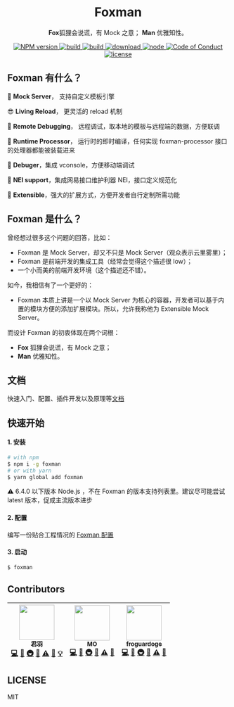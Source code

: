 <div align="center">
  <h1>Foxman</h1>
  <p>
  <strong>Fox</strong>狐狸会说谎，有 Mock 之意；
  <strong>Man</strong> 优雅知性。
  </p>

  <a href="https://www.npmjs.com/package/foxman">
    <img src="https://img.shields.io/npm/v/foxman.svg?style=flat-square" alt="NPM version">
  </a>
  <a href="https://travis-ci.org/kaola-fed/foxman">
    <img src="https://img.shields.io/travis/kaola-fed/foxman.svg?style=flat-square" alt="build">
  </a>
  <a href="https://codecov.io/gh/kaola-fed/foxman">
    <img src="https://img.shields.io/codecov/c/github/kaola-fed/foxman.svg?style=flat-square" alt="build">
  </a>
  <a href="https://www.npmjs.com/package/foxman">
    <img src="https://img.shields.io/npm/dm/foxman.svg?style=flat-square" alt="download">
  </a>
  <a href="https://nodejs.org">
    <img src="https://img.shields.io/node/v/foxman.svg?style=flat-square" alt="node">
  </a>
  <a href="https://github.com/kaola-fed/foxman/blob/master/CODE_OF_CONDUCT.md">
    <img src="https://img.shields.io/badge/code%20of-conduct-ff69b4.svg?style=flat-square" alt="Code of Conduct">
  </a>
  <a href="https://github.com/kaola-fed/foxman/blob/master/LICENSE">
    <img src="https://img.shields.io/github/license/kaola-fed/foxman.svg?style=flat-square" alt="license">
  </a>
</div>

## Foxman 有什么？

🦊 **Mock Server**， 支持自定义模板引擎

😎 **Living Reload**， 更灵活的 reload 机制

📡 **Remote Debugging**， 远程调试，取本地的模板与远程端的数据，方便联调

🚀 **Runtime Processor**， 运行时的即时编译，任何实现 foxman-processor 接口的处理器都能被装载进来

🐞 **Debuger**，集成 vconsole，方便移动端调试

💯 **NEI support**，集成网易接口维护利器 NEI，接口定义规范化

🤔 **Extensible**，强大的扩展方式，方便开发者自行定制所需功能

## Foxman 是什么？
曾经想过很多这个问题的回答，比如：
* Foxman 是 Mock Server，却又不只是 Mock Server（观众表示云里雾里）；
* Foxman 是前端开发的集成工具（经常会觉得这个描述很 low）；
* 一个小而美的前端开发环境（这个描述还不错）。

如今，我相信有了一个更好的：
* Foxman 本质上讲是一个以 Mock Server 为核心的容器，开发者可以基于内置的模块方便的添加扩展模块。所以，允许我称他为 Extensible Mock Server。

而设计 Foxman 的初衷体现在两个词根：
* **Fox** 狐狸会说谎，有 Mock 之意；
* **Man** 优雅知性。

## 文档

快速入门、配置、插件开发以及原理等[文档](https://foxman.js.org/#/get-started)

## 快速开始

#### 1. 安装

```bash
# with npm
$ npm i -g foxman
# or with yarn
$ yarn global add foxman
```

⚠️ 6.4.0 以下版本 Node.js ，不在 Foxman 的版本支持列表里。建议尽可能尝试 latest 版本，促成主流版本进步


#### 2. 配置

编写一份贴合工程情况的 [Foxman 配置](https://foxman.js.org/#/configuration)

#### 3. 启动

```bash
$ foxman
```

## Contributors

<!-- ALL-CONTRIBUTORS-LIST:START - Do not remove or modify this section -->
| [<img src="https://avatars3.githubusercontent.com/u/10825163?v=3" width="80px;"/><br /><sub>君羽</sub>](https://github.com/imhype)<br />[💻](https://github.com/kaola-fed/foxman/commits?author=ImHype "Code") [🔌](#plugin-ImHype "Plugin/utility libraries") [🚇](#infra-ImHype "Infrastructure (Hosting, Build-Tools, etc)") [📖](https://github.com/kaola-fed/foxman/commits?author=ImHype "Documentation") [⚠️](https://github.com/kaola-fed/foxman/commits?author=ImHype "Tests") [🐛](https://github.com/kaola-fed/foxman/issues?q=author%3AImHype "Bug reports") [💡](#example-ImHype "Examples") | [<img src="https://avatars3.githubusercontent.com/u/9125255?v=3" width="80px;"/><br /><sub>MO</sub>](https://github.com/fengzilong)<br />[💻](https://github.com/kaola-fed/foxman/commits?author=fengzilong "Code") [🔌](#plugin-fengzilong "Plugin/utility libraries") [🚇](#infra-fengzilong "Infrastructure (Hosting, Build-Tools, etc)") [📖](https://github.com/kaola-fed/foxman/commits?author=fengzilong "Documentation") [⚠️](https://github.com/kaola-fed/foxman/commits?author=fengzilong "Tests") [🐛](https://github.com/kaola-fed/foxman/issues?q=author%3Afengzilong "Bug reports") | [<img src="https://avatars0.githubusercontent.com/u/4298621?v=3" width="80px;"/><br /><sub>froguardoge</sub>](https://github.com/Froguard)<br />[💻](https://github.com/kaola-fed/foxman/commits?author=Froguard "Code") [🔌](#plugin-Froguard "Plugin/utility libraries") [🚇](#infra-Froguard "Infrastructure (Hosting, Build-Tools, etc)") [📖](https://github.com/kaola-fed/foxman/commits?author=Froguard "Documentation") [⚠️](https://github.com/kaola-fed/foxman/commits?author=Froguard "Tests") [🐛](https://github.com/kaola-fed/foxman/issues?q=author%3AFroguard "Bug reports") |
| :---: | :---: | :---: |
<!-- ALL-CONTRIBUTORS-LIST:END -->

## LICENSE

MIT
